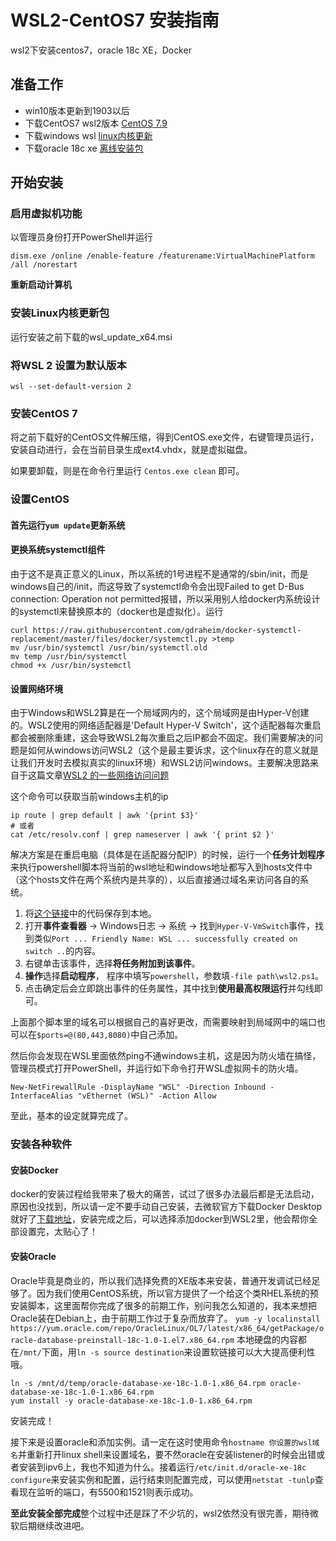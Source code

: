 # WSL2-CentOS7 安装指南

wsl2下安装centos7，oracle 18c XE，Docker

## 准备工作

- win10版本更新到1903以后
- 下载CentOS7 wsl2版本 [CentOS 7.9](https://github.com/mishamosher/CentOS-WSL/releases/download/7.9-2009/CentOS7.zip)
- 下载windows wsl [linux内核更新](https://wslstorestorage.blob.core.windows.net/wslblob/wsl_update_x64.msi)
- 下载oracle 18c xe [离线安装包](https://download.oracle.com/otn-pub/otn_software/db-express/oracle-database-xe-18c-1.0-1.x86_64.rpm)

## 开始安装

### 启用虚拟机功能

以管理员身份打开PowerShell并运行

`dism.exe /online /enable-feature /featurename:VirtualMachinePlatform /all /norestart`

**重新启动计算机**
    
### 安装Linux内核更新包

运行安装之前下载的wsl_update_x64.msi

### 将WSL 2 设置为默认版本

`wsl --set-default-version 2`

### 安装CentOS 7

将之前下载好的CentOS文件解压缩，得到CentOS.exe文件，右键管理员运行，安装自动进行，会在当前目录生成ext4.vhdx，就是虚拟磁盘。

如果要卸载，则是在命令行里运行 `Centos.exe clean` 即可。

### 设置CentOS

#### 首先运行`yum update`更新系统
#### 更换系统systemctl组件
    
由于这不是真正意义的Linux，所以系统的1号进程不是通常的/sbin/init，而是windows自己的/init，而这导致了systemctl命令会出现Failed to get D-Bus connection: Operation not permitted报错，所以采用别人给docker内系统设计的systemctl来替换原本的（docker也是虚拟化）。运行
```shell
curl https://raw.githubusercontent.com/gdraheim/docker-systemctl-replacement/master/files/docker/systemctl.py >temp
mv /usr/bin/systemctl /usr/bin/systemctl.old
mv temp /usr/bin/systemctl
chmod +x /usr/bin/systemctl
```
#### 设置网络环境
  
由于Windows和WSL2算是在一个局域网内的，这个局域网是由Hyper-V创建的。WSL2使用的网络适配器是'Default Hyper-V Switch'，这个适配器每次重启都会被删除重建，这会导致WSL2每次重启之后IP都会不固定。我们需要解决的问题是如何从windows访问WSL2（这个是最主要诉求，这个linux存在的意义就是让我们开发时去模拟真实的linux环境）和WSL2访问windows。主要解决思路来自于这篇文章[WSL2 的一些网络访问问题](https://lengthmin.me/posts/wsl2-network-tricks/)
  
这个命令可以获取当前windows主机的ip
```shell
ip route | grep default | awk '{print $3}'
# 或者
cat /etc/resolv.conf | grep nameserver | awk '{ print $2 }'
```

解决方案是在重启电脑（具体是在适配器分配IP）的时候，运行一个**任务计划程序**来执行powershell脚本将当前的wsl地址和windows地址都写入到hosts文件中（这个hosts文件在两个系统内是共享的），以后直接通过域名来访问各自的系统。
1. 将[这个链接](https://github.com/lengthmin/dotfiles/blob/master/windows/wsl2.ps1)中的代码保存到本地。
2. 打开**事件查看器** -> Windows日志 -> 系统 -> 找到`Hyper-V-VmSwitch`事件，找到类似`Port ... Friendly Name: WSL ... successfully created on switch ..`的内容。
3. 右键单击该事件，选择**将任务附加到该事件**。
4. **操作**选择**启动程序**， 程序中填写`powershell`，参数填`-file path\wsl2.ps1`。
5. 点击确定后会立即跳出事件的任务属性，其中找到**使用最高权限运行**并勾线即可。

上面那个脚本里的域名可以根据自己的喜好更改，而需要映射到局域网中的端口也可以在`$ports=@(80,443,8080)`中自己添加。

然后你会发现在WSL里面依然ping不通windows主机，这是因为防火墙在搞怪，管理员模式打开PowerShell，并运行如下命令打开WSL虚拟网卡的防火墙。
```shell
New-NetFirewallRule -DisplayName "WSL" -Direction Inbound -InterfaceAlias "vEthernet (WSL)" -Action Allow
```
至此，基本的设定就算完成了。

### 安装各种软件

#### 安装Docker

docker的安装过程给我带来了极大的痛苦，试过了很多办法最后都是无法启动，原因也没找到，所以请一定不要手动自己安装，去微软官方下载Docker Desktop就好了[下载地址](https://www.docker.com/products/docker-desktop)，安装完成之后，可以选择添加docker到WSL2里，他会帮你全部设置完，太贴心了！

#### 安装Oracle

Oracle毕竟是商业的，所以我们选择免费的XE版本来安装，普通开发调试已经足够了。因为我们使用CentOS系统，所以官方提供了一个给这个类RHEL系统的预安装脚本，这里面帮你完成了很多的前期工作，别问我怎么知道的，我本来想把Oracle装在Debian上，由于前期工作过于复杂而放弃了。
```yum -y localinstall https://yum.oracle.com/repo/OracleLinux/OL7/latest/x86_64/getPackage/oracle-database-preinstall-18c-1.0-1.el7.x86_64.rpm```
本地硬盘的内容都在`/mnt/`下面，用`ln -s source destination`来设置软链接可以大大提高便利性哦。
```shell
ln -s /mnt/d/temp/oracle-database-xe-18c-1.0-1.x86_64.rpm oracle-database-xe-18c-1.0-1.x86_64.rpm
yum install -y oracle-database-xe-18c-1.0-1.x86_64.rpm
```
安装完成！


接下来是设置oracle和添加实例。请一定在这时使用命令`hostname 你设置的wsl域名`并重新打开linux shell来设置域名，要不然oracle在安装listener的时候会出错或者安装到ipv6上，我也不知道为什么。接着运行`/etc/init.d/oracle-xe-18c configure`来安装实例和配置，运行结束则配置完成，可以使用`netstat -tunlp`查看现在监听的端口，有5500和1521则表示成功。


**至此安装全部完成**整个过程中还是踩了不少坑的，wsl2依然没有很完善，期待微软后期继续改进吧。

